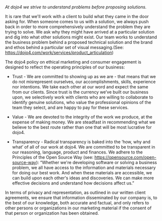 *At dojo4 we strive to understand problems before proposing solutions.*

It is rare that we'll work with a client to build what they came in the door asking for. When someone comes to us with a solution, we always push back in order to more comprehensively understand the problem they are trying to solve. We ask why they might have arrived at a particular solution and dig into what other solutions might exist. Our team works to understand the business problem behind a proposed technical solution and the brand and ethos behind a particular set of visual messaging.(See: https://dojo4.com/work/services/product_articulation)


The dojo4 policy on ethical marketing and consumer engagement is designed to reflect the operating principles of our business:

* Trust - We are committed to showing up as we are - that means that we do not misrepresent ourselves, our accomplishments, skills, experience nor intentions. We take each other at our word and expect the same from our clients. Since trust is the currency we’ve built our business upon, we selectively work with clients who are willing to collaborate to identify genuine solutions, who value the professional opinions of the team they select, and are happy to pay for these services.

* Value - We are devoted to the integrity of the work we produce, at the expense of making money. We are steadfast in recommending what we believe to the best route rather than one that will be most lucrative for dojo4. 

* Transparency - Radical transparency is baked into the ‘how, why and what’ of all of our work at dojo4. We are committed to be transparent in our reasoning, language, product and finances. We adhere to the Principles of the Open Source Way (see: https://opensource.com/open-source-way): “Whether we're developing software or solving a business problem, we all have access to the information and materials necessary for doing our best work. And when these materials are accessible, we can build upon each other's ideas and discoveries. We can make more effective decisions and understand how decisions affect us.”


In terms of privacy and representation, as outlined in our written client agreements, we ensure that information disseminated by our company is, to the best of our knowledge, both accurate and factual, and only refers to other persons or organizations in our marketing material if the consent of that person or organization has been obtained.

